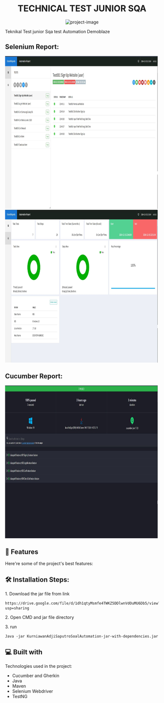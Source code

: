 <h1 align="center" id="title">TECHNICAL TEST JUNIOR SQA</h1>

<p align="center"><img src="https://socialify.git.ci/kurniawanajisaputro/TechnicalTestJuniorSQA/image?font=Raleway&language=1&name=1&owner=1&pattern=Circuit%20Board&stargazers=1&theme=Dark" alt="project-image"></p>

<p id="description">Teknikal Test junior Sqa test Automation Demoblaze</p>

<h2>Selenium Report:</h2>

<img src="Report1.JPG" alt="project-screenshot" width="500" height="500/">
<img src="Report2.JPG" alt="project-screenshot" width="500" height="500/">

<h2>Cucumber Report:</h2>

<img src="Report3.JPG" alt="project-screenshot" width="500" height="500/">

<h2>🧐 Features</h2>

Here're some of the project's best features:

<h2>🛠️ Installation Steps:</h2>

<p>1. Download the jar file from link</p>

```
https://drive.google.com/file/d/1dh1qtyMsmfe4TWKZ5DDlwnVdOuMU6Db5/view?usp=sharing
```

<p>2. Open CMD and jar file directory</p>

<p>3. run</p>

```
Java -jar KurniawanAdjiSaputroSoalAutomation-jar-with-dependencies.jar
```

  
<h2>💻 Built with</h2>

Technologies used in the project:

*   Cucumber and Gherkin
*   Java
*   Maven
*   Selenium Webdriver
*   TestNG
